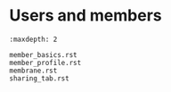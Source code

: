 # Users and members

```{toctree}
:maxdepth: 2

member_basics.rst
member_profile.rst
membrane.rst
sharing_tab.rst
```
